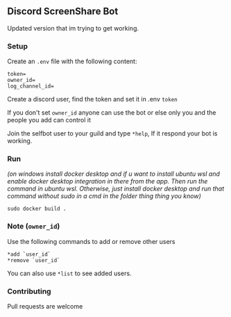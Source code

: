 ## Discord ScreenShare Bot

Updated version that im trying to get working.

### Setup
Create an `.env` file with the following content:

```
token=
owner_id=
log_channel_id=
```

Create a discord user, find the token and set it in .env `token`

If you don't set `owner_id` anyone can use the bot or else only you and the people you add can control it

Join the selfbot user to your guild and type `*help`, If it respond your bot is working.

### Run

*(on windows install docker desktop and if u want to install ubuntu wsl and enable docker desktop integration in there from the app. Then run the command in ubuntu wsl. Otherwise, just install docker desktop and run that command without sudo in a cmd in the folder thing thing you know)*

```
sudo docker build .
```

### Note (`owner_id`)
Use the following commands to add or remove other users
```
*add `user_id`
*remove `user_id`
```

You can also use `*list` to see added users.

### Contributing
Pull requests are welcome
